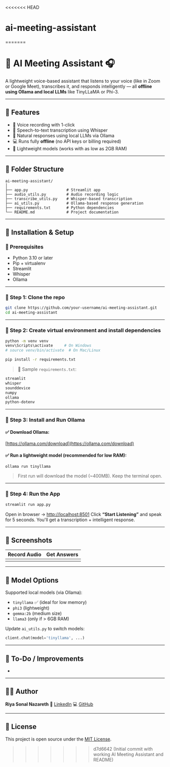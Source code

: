 <<<<<<< HEAD
# ai-meeting-assistant
=======
# 🧠 AI Meeting Assistant 🎧

A lightweight voice-based assistant that listens to your voice (like in Zoom or Google Meet), transcribes it, and responds intelligently — all **offline using Ollama and local LLMs** like TinyLLaMA or Phi-3.

---

## 🚀 Features

* 🎤 Voice recording with 1-click
* 🧠 Speech-to-text transcription using Whisper
* 💬 Natural responses using local LLMs via Ollama
* 💻 Runs fully **offline** (no API keys or billing required)
* 💇️ Lightweight models (works with as low as 2GB RAM)

---

## 📁 Folder Structure

```
ai-meeting-assistant/
│
├── app.py                 # Streamlit app
├── audio_utils.py         # Audio recording logic
├── transcribe_utils.py    # Whisper-based transcription
├── ai_utils.py            # Ollama-based response generation
├── requirements.txt       # Python dependencies
└── README.md              # Project documentation
```

---

## 💪 Installation & Setup

### 🔧 Prerequisites

* Python 3.10 or later
* Pip + virtualenv
* Streamlit
* Whisper
* Ollama

---

### 📆 Step 1: Clone the repo

```bash
git clone https://github.com/your-username/ai-meeting-assistant.git
cd ai-meeting-assistant
```

---

### 🚪 Step 2: Create virtual environment and install dependencies

```bash
python -m venv venv
venv\Scripts\activate     # On Windows
# source venv/bin/activate  # On Mac/Linux

pip install -r requirements.txt
```

> 📝 Sample `requirements.txt`:

```txt
streamlit
whisper
sounddevice
numpy
ollama
python-dotenv
```

---

### 🧠 Step 3: Install and Run Ollama

#### ✅ Download Ollama:

[https://ollama.com/download](https://ollama.com/download)

#### ✅ Run a lightweight model (recommended for low RAM):

```bash
ollama run tinyllama
```

> First run will download the model (\~400MB). Keep the terminal open.

---

### 🏃️ Step 4: Run the App

```bash
streamlit run app.py
```

Open in browser → [http://localhost:8501](http://localhost:8501)
Click **“Start Listening”** and speak for 5 seconds. You'll get a transcription + intelligent response.

---

## 📸 Screenshots

| Record Audio | Get Answers |
| ------------ | ----------- |
|              |             |

---

## 🧐 Model Options

Supported local models (via Ollama):

* `tinyllama` ✅ (ideal for low memory)
* `phi3` (lightweight)
* `gemma:2b` (medium size)
* `llama3` (only if > 6GB RAM)

Update `ai_utils.py` to switch models:

```python
client.chat(model='tinyllama', ...)
```

---

## 📌 To-Do / Improvements

*

---

## 🧑‍💼 Author

**Riya Sonal Nazareth**
🔗 [LinkedIn](https://www.linkedin.com/in/riya-sonal-nazareth-20b26a227/)
💻 [GitHub](https://github.com/Riya-sonal)

---

## 📜 License

This project is open source under the [MIT License](LICENSE).
>>>>>>> d7d6642 (Initial commit with working AI Meeting Assistant and README)
